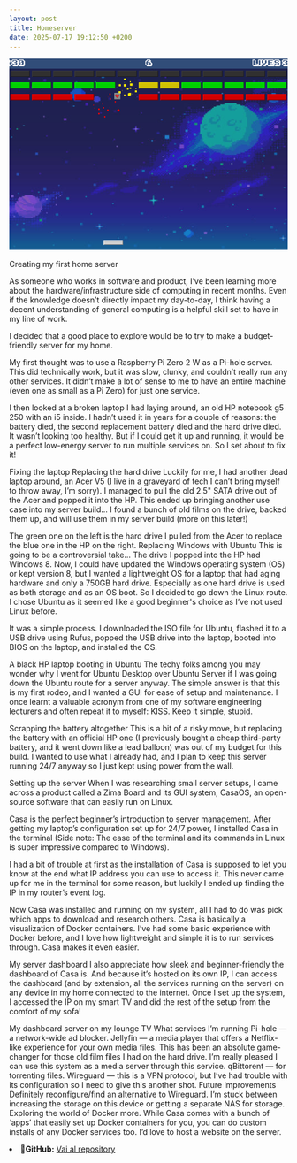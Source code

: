 ```yaml
---
layout: post
title: Homeserver
date: 2025-07-17 19:12:50 +0200
---
```


<div class="row" style="justify-content:center">
    <div class="col col-8">
        <div class="page-head">
            <div class="page-image">
                <img alt="Breakout" src="/assets/img/breakout-game.png">
            </div>
        </div>
        <article class="page">
            <div class="page__content">
                <p>Creating my first home server

As someone who works in software and product, I’ve been learning more about the hardware/infrastructure side of computing in recent months. Even if the knowledge doesn’t directly impact my day-to-day, I think having a decent understanding of general computing is a helpful skill set to have in my line of work.

I decided that a good place to explore would be to try to make a budget-friendly server for my home.

My first thought was to use a Raspberry Pi Zero 2 W as a Pi-hole server. This did technically work, but it was slow, clunky, and couldn’t really run any other services. It didn’t make a lot of sense to me to have an entire machine (even one as small as a Pi Zero) for just one service.

I then looked at a broken laptop I had laying around, an old HP notebook g5 250 with an i5 inside. I hadn’t used it in years for a couple of reasons: the battery died, the second replacement battery died and the hard drive died. It wasn’t looking too healthy. But if I could get it up and running, it would be a perfect low-energy server to run multiple services on. So I set about to fix it!

Fixing the laptop
Replacing the hard drive
Luckily for me, I had another dead laptop around, an Acer V5 (I live in a graveyard of tech I can’t bring myself to throw away, I’m sorry). I managed to pull the old 2.5" SATA drive out of the Acer and popped it into the HP. This ended up bringing another use case into my server build… I found a bunch of old films on the drive, backed them up, and will use them in my server build (more on this later!)



The green one on the left is the hard drive I pulled from the Acer to replace the blue one in the HP on the right.
Replacing Windows with Ubuntu
This is going to be a controversial take… The drive I popped into the HP had Windows 8. Now, I could have updated the Windows operating system (OS) or kept version 8, but I wanted a lightweight OS for a laptop that had aging hardware and only a 750GB hard drive. Especially as one hard drive is used as both storage and as an OS boot. So I decided to go down the Linux route. I chose Ubuntu as it seemed like a good beginner's choice as I’ve not used Linux before.

It was a simple process. I downloaded the ISO file for Ubuntu, flashed it to a USB drive using Rufus, popped the USB drive into the laptop, booted into BIOS on the laptop, and installed the OS.

A black HP laptop booting in Ubuntu
The techy folks among you may wonder why I went for Ubuntu Desktop over Ubuntu Server if I was going down the Ubuntu route for a server anyway. The simple answer is that this is my first rodeo, and I wanted a GUI for ease of setup and maintenance. I once learnt a valuable acronym from one of my software engineering lecturers and often repeat it to myself: KISS. Keep it simple, stupid.

Scrapping the battery altogether
This is a bit of a risky move, but replacing the battery with an official HP one (I previously bought a cheap third-party battery, and it went down like a lead balloon) was out of my budget for this build. I wanted to use what I already had, and I plan to keep this server running 24/7 anyway so I just kept using power from the wall.

Setting up the server
When I was researching small server setups, I came across a product called a Zima Board and its GUI system, CasaOS, an open-source software that can easily run on Linux.

Casa is the perfect beginner’s introduction to server management. After getting my laptop’s configuration set up for 24/7 power, I installed Casa in the terminal (Side note: The ease of the terminal and its commands in Linux is super impressive compared to Windows).

I had a bit of trouble at first as the installation of Casa is supposed to let you know at the end what IP address you can use to access it. This never came up for me in the terminal for some reason, but luckily I ended up finding the IP in my router’s event log.

Now Casa was installed and running on my system, all I had to do was pick which apps to download and research others. Casa is basically a visualization of Docker containers. I’ve had some basic experience with Docker before, and I love how lightweight and simple it is to run services through. Casa makes it even easier.


My server dashboard
I also appreciate how sleek and beginner-friendly the dashboard of Casa is. And because it’s hosted on its own IP, I can access the dashboard (and by extension, all the services running on the server) on any device in my home connected to the internet. Once I set up the system, I accessed the IP on my smart TV and did the rest of the setup from the comfort of my sofa!


My dashboard server on my lounge TV
What services I’m running
Pi-hole — a network-wide ad blocker.
Jellyfin — a media player that offers a Netflix-like experience for your own media files. This has been an absolute game-changer for those old film files I had on the hard drive. I’m really pleased I can use this system as a media server through this service.
qBittorent — for torrenting files.
Wireguard — this is a VPN protocol, but I’ve had trouble with its configuration so I need to give this another shot.
Future improvements
Definitely reconfigure/find an alternative to Wireguard.
I’m stuck between increasing the storage on this device or getting a separate NAS for storage.
Exploring the world of Docker more. While Casa comes with a bunch of ‘apps’ that easily set up Docker containers for you, you can do custom installs of any Docker services too.
I’d love to host a website on the server.</p>
            </div>
            <li>📁<strong>GitHub:</strong> <a href="https://github.com/rinaldinie/Breakout_0_Interaction" target="_blank">Vai al repository</a></li>
        </article>
    </div>
</div>